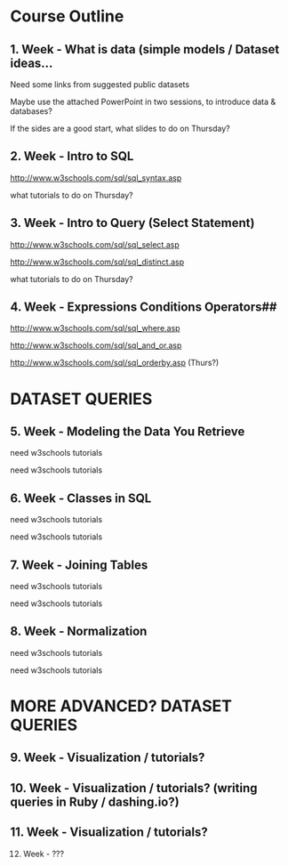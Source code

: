# Course Outline #

## 1.	Week - What is data (simple models / Dataset ideas… ##

Need some links from suggested public datasets

Maybe use the attached PowerPoint in two sessions, to introduce data & databases?

If the sides are a good start, what slides to do on Thursday?


## 2.	Week - Intro to SQL ##

http://www.w3schools.com/sql/sql_syntax.asp

what tutorials to do on Thursday?

## 3.  Week - Intro to Query (Select Statement) ##

http://www.w3schools.com/sql/sql_select.asp

http://www.w3schools.com/sql/sql_distinct.asp

what tutorials to do on Thursday?


## 4.	Week - Expressions Conditions Operators##

http://www.w3schools.com/sql/sql_where.asp 

http://www.w3schools.com/sql/sql_and_or.asp

http://www.w3schools.com/sql/sql_orderby.asp (Thurs?)


# DATASET QUERIES #

## 5.	Week - Modeling the Data You Retrieve ##

need w3schools tutorials

need w3schools tutorials

## 6.	Week - Classes in SQL ##


need w3schools tutorials

need w3schools tutorials

## 7.	Week - Joining Tables ##


need w3schools tutorials

need w3schools tutorials

## 8.	Week - Normalization ##


need w3schools tutorials

need w3schools tutorials

# MORE ADVANCED? DATASET QUERIES # 

##    9. Week - Visualization / tutorials? ##

##   10. Week - Visualization  / tutorials? (writing queries in Ruby / dashing.io?) ##

##   11. Week - Visualization  / tutorials? ##

   12. Week - ???